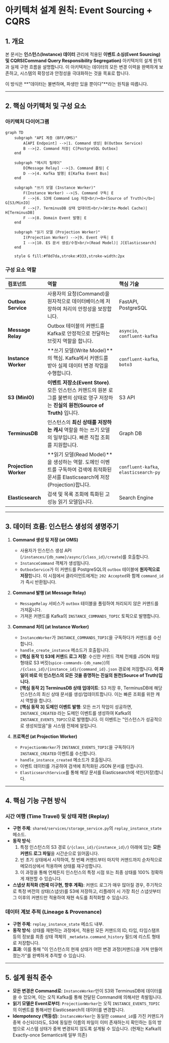 # 아키텍처 설계 원칙: Event Sourcing + CQRS

## 1. 개요

본 문서는 **인스턴스(Instance) 데이터** 관리에 적용된 **이벤트 소싱(Event Sourcing) 및 CQRS(Command Query Responsibility Segregation)** 아키텍처의 설계 원칙과 실제 구현 흐름을 설명합니다. 이 아키텍처는 데이터의 모든 변경 이력을 완벽하게 보존하고, 시스템의 확장성과 안정성을 극대화하는 것을 목표로 합니다.

이 방식은 **"데이터는 불변하며, 파생만 있을 뿐이다"**라는 원칙을 따릅니다.

---

## 2. 핵심 아키텍처 및 구성 요소

### 아키텍처 다이어그램

```mermaid
graph TD
    subgraph "API 계층 (BFF/OMS)"
        A[API Endpoint] -->|1. Command 생성| B(Outbox Service)
        B -->|2. Command 저장| C[PostgreSQL Outbox]
    end

    subgraph "메시지 릴레이"
        D[Message Relay] -->|3. Command 폴링| C
        D -->|4. Kafka 발행| E[Kafka Event Bus]
    end

    subgraph "쓰기 모델 (Instance Worker)"
        F(Instance Worker) -->|5. Command 구독| E
        F -->|6. S3에 Command Log 저장<br/><b>(Source of Truth)</b>| G[S3/MinIO]
        F -->|7. TerminusDB 상태 업데이트<br/>(Write-Model Cache)| H[TerminusDB]
        F -->|8. Domain Event 발행| E
    end

    subgraph "읽기 모델 (Projection Worker)"
        I(Projection Worker) -->|9. Event 구독| E
        I -->|10. ES 문서 생성/수정<br/>(Read Model)| J[Elasticsearch]
    end

    style G fill:#f8d7da,stroke:#333,stroke-width:2px
```

### 구성 요소 역할

| 컴포넌트 | 역할 | 핵심 기술 |
| :--- | :--- | :--- |
| **Outbox Service** | 사용자의 요청(Command)을 원자적으로 데이터베이스에 저장하여 처리의 안정성을 보장합니다. | FastAPI, PostgreSQL |
| **Message Relay** | Outbox 테이블의 커맨드를 Kafka로 안정적으로 전달하는 브릿지 역할을 합니다. | `asyncio`, `confluent-kafka` |
| **Instance Worker** | **쓰기 모델(Write Model)**의 핵심. Kafka에서 커맨드를 받아 실제 데이터 변경 작업을 수행합니다. | `confluent-kafka`, `boto3` |
| **S3 (MinIO)** | **이벤트 저장소(Event Store)**. 모든 인스턴스 커맨드의 원본 로그를 불변의 상태로 영구 저장하는 **진실의 원천(Source of Truth)** 입니다. | S3 API |
| **TerminusDB** | 인스턴스의 **최신 상태를 저장하는 캐시** 역할을 하는 쓰기 모델의 일부입니다. 빠른 직접 조회를 지원합니다. | Graph DB |
| **Projection Worker** | **읽기 모델(Read Model)**을 생성하는 역할. 도메인 이벤트를 구독하여 검색에 최적화된 문서를 Elasticsearch에 저장(Projection)합니다. | `confluent-kafka`, `elasticsearch-py` |
| **Elasticsearch** | 검색 및 목록 조회에 특화된 고성능 읽기 모델입니다. | Search Engine |

---

## 3. 데이터 흐름: 인스턴스 생성의 생명주기

1.  **Command 생성 및 저장 (at OMS)**
    -   사용자가 인스턴스 생성 API (`/instances/{db_name}/async/{class_id}/create`)를 호출합니다.
    -   `InstanceCommand` 객체가 생성됩니다.
    -   `OutboxService`가 이 커맨드를 PostgreSQL의 `outbox` 테이블에 **원자적으로 저장**합니다. 이 시점에서 클라이언트에게는 `202 Accepted`와 함께 `command_id`가 즉시 반환됩니다.

2.  **Command 발행 (at Message Relay)**
    -   `MessageRelay` 서비스가 `outbox` 테이블을 폴링하여 처리되지 않은 커맨드를 가져옵니다.
    -   가져온 커맨드를 Kafka의 `INSTANCE_COMMANDS_TOPIC` 토픽으로 발행합니다.

3.  **Command 처리 (at Instance Worker)**
    -   `InstanceWorker`가 `INSTANCE_COMMANDS_TOPIC`을 구독하다가 커맨드를 수신합니다.
    -   `handle_create_instance` 메소드가 호출됩니다.
    -   **[핵심 동작 1] S3에 커맨드 로그 저장**: 수신한 커맨드 객체 전체를 JSON 파일 형태로 S3 버킷(`spice-commands-{db_name}`)의 `/{class_id}/{instance_id}/{command_id}.json` 경로에 저장합니다. **이 파일이 바로 이 인스턴스의 모든 것을 증명하는 진실의 원천(Source of Truth)입니다.**
    -   **[핵심 동작 2] TerminusDB 상태 업데이트**: S3 저장 후, TerminusDB에 해당 인스턴스의 최신 상태 문서를 생성/업데이트합니다. 이는 빠른 조회를 위한 캐시 역할을 합니다.
    -   **[핵심 동작 3] 도메인 이벤트 발행**: 모든 쓰기 작업이 성공하면, `INSTANCE_CREATED` 라는 도메인 이벤트를 생성하여 Kafka의 `INSTANCE_EVENTS_TOPIC`으로 발행합니다. 이 이벤트는 "인스턴스가 성공적으로 생성되었음"을 시스템 전체에 알립니다.

4.  **프로젝션 (at Projection Worker)**
    -   `ProjectionWorker`가 `INSTANCE_EVENTS_TOPIC`을 구독하다가 `INSTANCE_CREATED` 이벤트를 수신합니다.
    -   `handle_instance_created` 메소드가 호출됩니다.
    -   이벤트 데이터를 가공하여 검색에 최적화된 JSON 문서를 만듭니다.
    -   `ElasticsearchService`를 통해 해당 문서를 Elasticsearch에 색인(저장)합니다.

---

## 4. 핵심 기능 구현 방식

### 시간 여행 (Time Travel) 및 상태 재현 (Replay)

-   **구현 주체**: `shared/services/storage_service.py`의 `replay_instance_state` 메소드.
-   **동작 방식**:
    1.  특정 인스턴스의 S3 경로 (`/{class_id}/{instance_id}/`) 아래에 있는 **모든 커맨드 로그 파일**을 시간순으로 읽어옵니다.
    2.  빈 초기 상태에서 시작하여, 첫 번째 커맨드부터 마지막 커맨드까지 순차적으로 메모리상에서 적용하며 상태를 재구성합니다.
    3.  이 과정을 통해 언제든지 인스턴스의 특정 시점 또는 최종 상태를 100% 정확하게 재현할 수 있습니다.
-   **스냅샷 최적화 (현재 미구현, 향후 계획)**: 커맨드 로그가 매우 많아질 경우, 주기적으로 특정 버전의 상태(스냅샷)를 S3에 저장하고, 리플레이 시 가장 최신 스냅샷부터 그 이후의 커맨드만 적용하여 재현 속도를 최적화할 수 있습니다.

### 데이터 계보 추적 (Lineage & Provenance)

-   **구현 주체**: `replay_instance_state` 메소드 내부.
-   **동작 방식**: 상태를 재현하는 과정에서, 적용된 모든 커맨드의 ID, 타입, 타임스탬프 등의 정보를 최종 상태 객체의 `_metadata.command_history` 필드에 리스트 형태로 저장합니다.
-   **효과**: 이를 통해 "이 인스턴스의 현재 상태가 어떤 변경 과정(커맨드)을 거쳐 만들어졌는가"를 완벽하게 추적할 수 있습니다.

---

## 5. 설계 원칙 준수

-   **모든 변경은 Command로**: `InstanceWorker`만이 S3와 TerminusDB에 데이터를 쓸 수 있으며, 이는 오직 Kafka를 통해 전달된 Command에 의해서만 촉발됩니다.
-   **읽기 모델은 Event로부터**: `ProjectionWorker`는 오직 `INSTANCE_EVENTS_TOPIC`의 이벤트를 통해서만 Elasticsearch의 데이터를 변경합니다.
-   **Idempotency (멱등성)**: `InstanceWorker`는 동일한 `command_id`를 가진 커맨드가 중복 수신되더라도, S3에 동일한 이름의 파일이 이미 존재하는지 확인하는 등의 방법으로 시스템 상태가 중복 변경되지 않도록 설계될 수 있습니다. (현재는 Kafka의 Exactly-once Semantics에 일부 의존)
